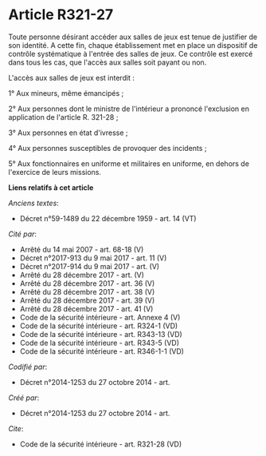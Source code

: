 # Article R321-27

Toute personne désirant accéder aux salles de jeux est tenue de justifier de son identité. A cette fin, chaque établissement
met en place un dispositif de contrôle systématique à l'entrée des salles de jeux. Ce contrôle est exercé dans tous les cas,
que l'accès aux salles soit payant ou non.

L'accès aux salles de jeux est interdit :

1° Aux mineurs, même émancipés ;

2° Aux personnes dont le ministre de l'intérieur a prononcé l'exclusion en application de l'article R. 321-28 ;

3° Aux personnes en état d'ivresse ;

4° Aux personnes susceptibles de provoquer des incidents ;

5° Aux fonctionnaires en uniforme et militaires en uniforme, en dehors de l'exercice de leurs missions.

**Liens relatifs à cet article**

_Anciens textes_:

  - Décret n°59-1489 du 22 décembre 1959 - art. 14 (VT)

_Cité par_:

  - Arrêté du 14 mai 2007 - art. 68-18 (V)
  - Décret n°2017-913 du 9 mai 2017 - art. 11 (V)
  - Décret n°2017-914 du 9 mai 2017 - art. (V)
  - Arrêté du 28 décembre 2017 - art. (V)
  - Arrêté du 28 décembre 2017 - art. 36 (V)
  - Arrêté du 28 décembre 2017 - art. 38 (V)
  - Arrêté du 28 décembre 2017 - art. 39 (V)
  - Arrêté du 28 décembre 2017 - art. 41 (V)
  - Code de la sécurité intérieure - art. Annexe 4 (V)
  - Code de la sécurité intérieure - art. R324-1 (VD)
  - Code de la sécurité intérieure - art. R343-13 (VD)
  - Code de la sécurité intérieure - art. R343-5 (VD)
  - Code de la sécurité intérieure - art. R346-1-1 (VD)

_Codifié par_:

  - Décret n°2014-1253 du 27 octobre 2014 - art.

_Créé par_:

  - Décret n°2014-1253 du 27 octobre 2014 - art.

_Cite_:

  - Code de la sécurité intérieure - art. R321-28 (VD)
